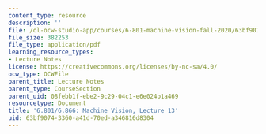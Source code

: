 ```yaml
---
content_type: resource
description: ''
file: /ol-ocw-studio-app/courses/6-801-machine-vision-fall-2020/63bf90743360a41d70eda346816d8304_MIT6_801F20_lec13.pdf
file_size: 382253
file_type: application/pdf
learning_resource_types:
- Lecture Notes
license: https://creativecommons.org/licenses/by-nc-sa/4.0/
ocw_type: OCWFile
parent_title: Lecture Notes
parent_type: CourseSection
parent_uid: 08febb1f-ebe2-9c29-04c1-e6e024b1a469
resourcetype: Document
title: '6.801/6.866: Machine Vision, Lecture 13'
uid: 63bf9074-3360-a41d-70ed-a346816d8304
---
```


